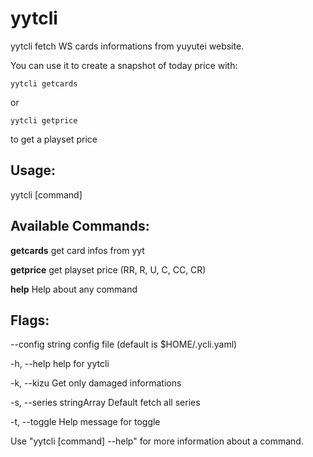 # yytcli

yytcli fetch WS cards informations from yuyutei website.

You can use it to create a snapshot of today price with:

    yytcli getcards

  or

    yytcli getprice

  to get a playset price

## Usage:
  yytcli [command]

## Available Commands:

  **getcards**    get card infos from yyt

  **getprice**    get playset price (RR, R, U, C, CC, CR)

  **help**        Help about any command

## Flags:

  --config string        config file (default is $HOME/.ycli.yaml)

  -h, --help                 help for yytcli

  -k, --kizu                 Get only damaged informations

  -s, --series stringArray   Default fetch all series

  -t, --toggle               Help message for toggle


Use "yytcli [command] --help" for more information about a command.
